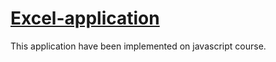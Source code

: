 # [Excel-application](https://evgenykolotov.github.io/Excel-application/public)
This application have been implemented on javascript course.
